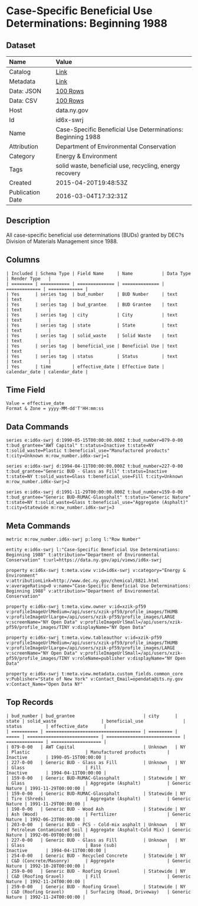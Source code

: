 # Case-Specific Beneficial Use Determinations: Beginning 1988

## Dataset

| Name | Value |
| :--- | :---- |
| Catalog | [Link](https://catalog.data.gov/dataset/case-specific-beneficial-use-determinations-beginning-1988) |
| Metadata | [Link](https://data.ny.gov/api/views/id6x-swrj) |
| Data: JSON | [100 Rows](https://data.ny.gov/api/views/id6x-swrj/rows.json?max_rows=100) |
| Data: CSV | [100 Rows](https://data.ny.gov/api/views/id6x-swrj/rows.csv?max_rows=100) |
| Host | data.ny.gov |
| Id | id6x-swrj |
| Name | Case-Specific Beneficial Use Determinations: Beginning 1988 |
| Attribution | Department of Environmental Conservation |
| Category | Energy & Environment |
| Tags | solid waste, beneficial use, recycling, energy recovery |
| Created | 2015-04-20T19:48:53Z |
| Publication Date | 2016-03-04T17:32:31Z |

## Description

All case-specific beneficial use determinations (BUDs) granted by DEC?s Division of Materials Management since 1988.

## Columns

```ls
| Included | Schema Type | Field Name     | Name           | Data Type     | Render Type   |
| ======== | =========== | ============== | ============== | ============= | ============= |
| Yes      | series tag  | bud_number     | BUD Number     | text          | text          |
| Yes      | series tag  | bud_grantee    | BUD Grantee    | text          | text          |
| Yes      | series tag  | city           | City           | text          | text          |
| Yes      | series tag  | state          | State          | text          | text          |
| Yes      | series tag  | solid_waste    | Solid Waste    | text          | text          |
| Yes      | series tag  | beneficial_use | Beneficial Use | text          | text          |
| Yes      | series tag  | status         | Status         | text          | text          |
| Yes      | time        | effective_date | Effective Date | calendar_date | calendar_date |
```

## Time Field

```ls
Value = effective_date
Format & Zone = yyyy-MM-dd'T'HH:mm:ss
```

## Data Commands

```ls
series e:id6x-swrj d:1990-05-15T00:00:00.000Z t:bud_number=079-0-00 t:bud_grantee="AWT Capital" t:status=Inactive t:state=NY t:solid_waste=Plastic t:beneficial_use="Manufactured products" t:city=Unknown m:row_number.id6x-swrj=1

series e:id6x-swrj d:1994-04-11T00:00:00.000Z t:bud_number=227-0-00 t:bud_grantee="Generic BUD - Glass as Fill" t:status=Inactive t:state=NY t:solid_waste=Glass t:beneficial_use=Fill t:city=Unknown m:row_number.id6x-swrj=2

series e:id6x-swrj d:1991-11-29T00:00:00.000Z t:bud_number=159-0-00 t:bud_grantee="Generic BUD-RUMAC-Glassphalt" t:status="Generic Nature" t:state=NY t:solid_waste=Glass t:beneficial_use="Aggregate (Asphalt)" t:city=Statewide m:row_number.id6x-swrj=3
```

## Meta Commands

```ls
metric m:row_number.id6x-swrj p:long l:"Row Number"

entity e:id6x-swrj l:"Case-Specific Beneficial Use Determinations: Beginning 1988" t:attribution="Department of Environmental Conservation" t:url=https://data.ny.gov/api/views/id6x-swrj

property e:id6x-swrj t:meta.view v:id=id6x-swrj v:category="Energy & Environment" v:attributionLink=http://www.dec.ny.gov/chemical/8821.html v:averageRating=0 v:name="Case-Specific Beneficial Use Determinations: Beginning 1988" v:attribution="Department of Environmental Conservation"

property e:id6x-swrj t:meta.view.owner v:id=xzik-pf59 v:profileImageUrlMedium=/api/users/xzik-pf59/profile_images/THUMB v:profileImageUrlLarge=/api/users/xzik-pf59/profile_images/LARGE v:screenName="NY Open Data" v:profileImageUrlSmall=/api/users/xzik-pf59/profile_images/TINY v:displayName="NY Open Data"

property e:id6x-swrj t:meta.view.tableauthor v:id=xzik-pf59 v:profileImageUrlMedium=/api/users/xzik-pf59/profile_images/THUMB v:profileImageUrlLarge=/api/users/xzik-pf59/profile_images/LARGE v:screenName="NY Open Data" v:profileImageUrlSmall=/api/users/xzik-pf59/profile_images/TINY v:roleName=publisher v:displayName="NY Open Data"

property e:id6x-swrj t:meta.view.metadata.custom_fields.common_core v:Publisher="State of New York" v:Contact_Email=opendata@its.ny.gov v:Contact_Name="Open Data NY"
```

## Top Records

```ls
| bud_number | bud_grantee                          | city      | state | solid_waste                 | beneficial_use               | status         | effective_date      | 
| ========== | ==================================== | ========= | ===== | =========================== | ============================ | ============== | =================== | 
| 079-0-00   | AWT Capital                          | Unknown   | NY    | Plastic                     | Manufactured products        | Inactive       | 1990-05-15T00:00:00 | 
| 227-0-00   | Generic BUD - Glass as Fill          | Unknown   | NY    | Glass                       | Fill                         | Inactive       | 1994-04-11T00:00:00 | 
| 159-0-00   | Generic BUD-RUMAC-Glassphalt         | Statewide | NY    | Glass                       | Aggregate (Asphalt)          | Generic Nature | 1991-11-29T00:00:00 | 
| 159-0-00   | Generic BUD-RUMAC-Glassphalt         | Statewide | NY    | Tire (Shreds)               | Aggregate (Asphalt)          | Generic Nature | 1991-11-29T00:00:00 | 
| 198-0-00   | Generic BUD - Wood Ash               | Statewide | NY    | Ash (Wood)                  | Fertilizer                   | Generic Nature | 1992-06-23T00:00:00 | 
| 203-0-00   | Generic BUD - PCS - Cold-mix asphalt | Unknown   | NY    | Petroleum Contaminated Soil | Aggregate (Asphalt-Cold Mix) | Generic Nature | 1992-06-09T00:00:00 | 
| 227-0-00   | Generic BUD - Glass as Fill          | Unknown   | NY    | Glass                       | Base (sub)                   | Inactive       | 1994-04-11T00:00:00 | 
| 254-0-00   | Generic BUD - Recycled Concrete      | Statewide | NY    | C&D (Concrete/Masonry)      | Aggregate                    | Generic Nature | 1992-10-28T00:00:00 | 
| 259-0-00   | Generic BUD - Roofing Gravel         | Statewide | NY    | C&D (Roofing Gravel)        | Fill                         | Generic Nature | 1992-11-24T00:00:00 | 
| 259-0-00   | Generic BUD - Roofing Gravel         | Statewide | NY    | C&D (Roofing Gravel)        | Surfacing (Road, Driveway)   | Generic Nature | 1992-11-24T00:00:00 | 
```